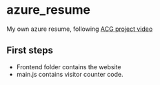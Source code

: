 # azure_resume
My own azure resume, following [ACG project video]("https://www.youtube.com/watch?v=ieYrBWmkfno&t=374s&ab_channel=ACloudGuru")

## First steps

- Frontend folder contains the website
- main.js contains visitor counter code.